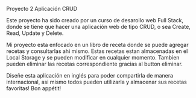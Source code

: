 Proyecto 2 Aplicación CRUD

Este proyecto ha sido creado por un curso de desarollo web Full Stack, donde se tiene que hacer una aplicación web de tipo CRUD, o sea Create, Read, Update y Delete. 

Mi proyecto esta enfocado en un libro de receta donde se puede agregar recetas y consultarlas ahi mismo.
Estas recetas estan almacenadas en el Local Storage y se pueden modificar en cualquier momento.
Tambien pueden eliminar las recetas correspondiente gracias al button eliminar.

Diseñe esta aplicación en inglés para poder compartirla de manera internacional, asi mismo todos pueden utilizarla y almacenar sus recetas favoritas!
Bon appétit!
